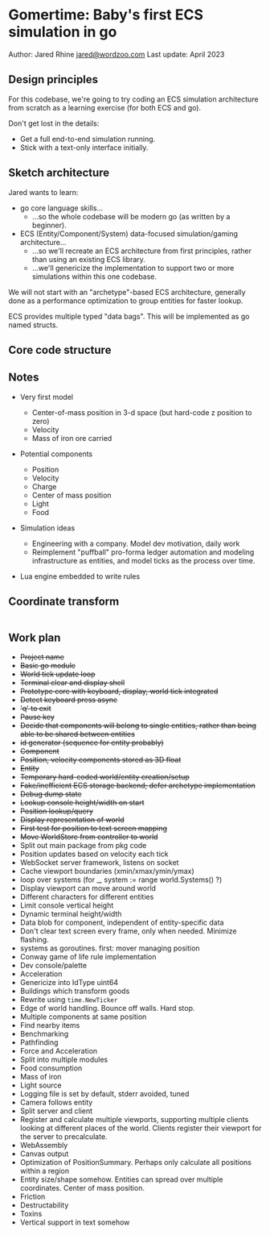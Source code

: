 # Gomertime: Baby's first ECS simulation in go

Author: Jared Rhine <jared@wordzoo.com>
Last update: April 2023

## Design principles

For this codebase, we're going to try coding an ECS simulation architecture from scratch as a learning exercise (for both ECS and go).

Don't get lost in the details:

- Get a full end-to-end simulation running.
- Stick with a text-only interface initially.

## Sketch architecture

Jared wants to learn:

- go core language skills...
  - ...so the whole codebase will be modern go (as written by a beginner).
- ECS (Entity/Component/System) data-focused simulation/gaming architecture...
  - ...so we'll recreate an ECS architecture from first principles, rather than using an existing ECS library.
  - ...we'll genericize the implementation to support two or more simulations within this one codebase.

We will not start with an "archetype"-based ECS architecture, generally done as a performance optimization to group entities for faster lookup.

ECS provides multiple typed "data bags". This will be implemented as go named structs.

## Core code structure

## Notes

- Very first model
  - Center-of-mass position in 3-d space (but hard-code z position to zero)
  - Velocity
  - Mass of iron ore carried

- Potential components
  - Position
  - Velocity
  - Charge
  - Center of mass position
  - Light
  - Food

- Simulation ideas
  - Engineering with a company. Model dev motivation, daily work
  - Reimplement "puffball" pro-forma ledger automation and modeling infrastructure as entities, and model ticks as the process over time.

- Lua engine embedded to write rules

## Coordinate transform

```text

```

## Work plan

- ~~Project name~~
- ~~Basic go module~~
- ~~World tick update loop~~
- ~~Terminal clear and display shell~~
- ~~Prototype core with keyboard, display, world tick integrated~~
- ~~Detect keyboard press async~~
- ~~'q' to exit~~
- ~~Pause key~~
- ~~Decide that components will belong to single entities, rather than being able to be shared between entities~~
- ~~id generator (sequence for entity probably)~~
- ~~Component~~
- ~~Position, velocity components stored as 3D float~~
- ~~Entity~~
- ~~Temporary hard-coded world/entity creation/setup~~
- ~~Fake/inefficient ECS storage backend; defer archetype implementation~~
- ~~Debug dump state~~
- ~~Lookup console height/width on start~~
- ~~Position lookup/query~~
- ~~Display representation of world~~
- ~~First test for position to text screen mapping~~
- ~~Move WorldStore from controller to world~~
- Split out main package from pkg code
- Position updates based on velocity each tick
- WebSocket server framework, listens on socket
- Cache viewport boundaries (xmin/xmax/ymin/ymax)
- loop over systems (for _, system := range world.Systems() ?)
- Display viewport can move around world
- Different characters for different entities
- Limit console vertical height
- Dynamic terminal height/width
- Data blob for component, independent of entity-specific data
- Don't clear text screen every frame, only when needed. Minimize flashing.
- systems as goroutines. first: mover managing position
- Conway game of life rule implementation
- Dev console/palette
- Acceleration
- Genericize into IdType uint64
- Buildings which transform goods
- Rewrite using `time.NewTicker`
- Edge of world handling. Bounce off walls. Hard stop.
- Multiple components at same position
- Find nearby items
- Benchmarking
- Pathfinding
- Force and Acceleration
- Split into multiple modules
- Food consumption
- Mass of iron
- Light source
- Logging file is set by default, stderr avoided, tuned
- Camera follows entity
- Split server and client
- Register and calculate multiple viewports, supporting multiple clients looking at different places of the world. Clients register their viewport for the server to precalculate.
- WebAssembly
- Canvas output
- Optimization of PositionSummary. Perhaps only calculate all positions within a region
- Entity size/shape somehow. Entities can spread over multiple coordinates. Center of mass position.
- Friction
- Destructability
- Toxins
- Vertical support in text somehow
